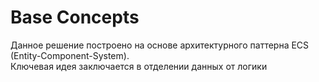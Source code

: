 ﻿<h1>Base Concepts</h1>

Данное решение построено на основе архитектурного паттерна 
ECS (Entity-Component-System).
<br>
Ключевая идея заключается в отделении данных от логики